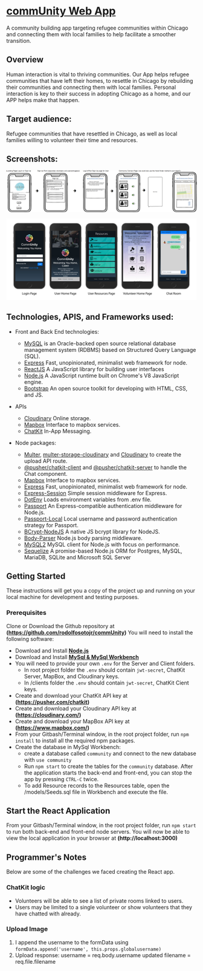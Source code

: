 # [comm**Unity** Web App](http://community-chicago.herokuapp.com)
A community building app targeting refugee communities within Chicago and connecting them with local families to help facilitate a smoother transition. 

## Overview
Human interaction is vital to thriving communities. Our App helps refugee communities that have left their homes, to resettle in Chicago by rebuilding their communities and connecting them with local families. Personal interaction is key to their success in adopting Chicago as a home, and our APP helps make that happen.

## Target audience:
Refugee communities that have resettled in Chicago, as well as local families willing to volunteer their time and resources. 

## Screenshots:
![Wireframe](./wireframe.png)

![Screenshots](./readme/mobile-screens-1.jpg)

## Technologies, APIS, and Frameworks used:
* Front and Back End technologies:
    * [MySQL](https://www.mysql.com/downloads/) is an Oracle-backed open source relational database management system (RDBMS) based on Structured Query Language (SQL).
    * [Express](http://expressjs.com/) Fast, unopinionated, minimalist web framework for node.
    * [ReactJS](https://reactjs.org/) A JavaScript library for building user interfaces
    * [Node.js](https://nodejs.org/en/) A JavaScript runtime built on Chrome's V8 JavaScript engine.
    * [Bootstrap](https://getbootstrap.com/) An open source toolkit for developing with HTML, CSS, and JS. 

* APIs
    * [Cloudinary](https://cloudinary.com/) Online storage.
    * [Mapbox](https://www.mapbox.com/) Interface to mapbox services.
    * [ChatKit](https://pusher.com/chatkit) In-App Messaging.

* Node packages:
    * [Multer](https://www.npmjs.com/package/multer), [multer-storage-cloudinary](https://www.npmjs.com/package/multer-storage-cloudinary) and [Cloudinary](https://www.npmjs.com/package/cloudinary) to create the upload API route.
    * [@pusher/chatkit-client](https://www.npmjs.com/package/@pusher/chatkit-client) and [@pusher/chatkit-server](https://www.npmjs.com/package/@pusher/chatkit-server) to handle the Chat component.
    * [Mapbox](https://www.npmjs.com/package/mapbox) Interface to mapbox services.
    * [Express](https://www.npmjs.com/package/express) Fast, unopinionated, minimalist web framework for node.
    * [Express-Session](https://www.npmjs.com/package/express-session) Simple session middleware for Express.
    * [DotEnv](https://www.npmjs.com/package/dotenv) Loads environment variables from .env file.
    * [Passport](https://www.npmjs.com/package/passport) An Express-compatible authentication middleware for Node.js.
    * [Passport-Local](https://www.npmjs.com/package/passport-local) Local username and password authentication strategy for Passport.
    * [BCrypt-NodeJS](https://www.npmjs.com/package/bcrypt-nodejs) A native JS bcrypt library for NodeJS.
    * [Body-Parser](https://www.npmjs.com/package/body-parser) Node.js body parsing middleware.
    * [MySQL2](https://www.npmjs.com/package/mysql2) MySQL client for Node.js with focus on performance. 
    * [Sequelize](https://www.npmjs.com/package/sequelize) A promise-based Node.js ORM for Postgres, MySQL, MariaDB, SQLite and Microsoft SQL Server

## Getting Started
These instructions will get you a copy of the project up and running on your local machine for development and testing purposes. 

### Prerequisites
Clone or Download the Github repository at **(https://github.com/rodolfosotojr/commUnity)**
You will need to install the following software:
* Download and Install **[Node.js](https://nodejs.org/en/)**
* Download and Install **[MySql & MySql Workbench](https://www.mysql.com/downloads/)**
* You will need to provide your own `.env` for the Server and Client folders.
    * In root project folder the `.env` should contain `jwt-secret`, ChatKit Server, MapBox, and Cloudinary keys.
    * In /clients folder the `.env` should contain `jwt-secret`, ChatKit Cient keys.
* Create and download your ChatKit API key at **(https://pusher.com/chatkit)**
* Create and download your Cloudinary API key at **(https://cloudinary.com/)**
* Create and download your MapBox API key at **(https://www.mapbox.com/)**
* From your Gitbash/Terminal window, in the root project folder, run `npm install` to install all the required npm packages.
* Create the database in MySql Workbench: 
    * create a database called `community` and connect to the new database with `use community`
    * Run `npm start` to create the tables for the `community` database. After the application starts the back-end and front-end, you can stop the app by pressing `CTRL-C` twice.
    * To add Resource records to the Resources table, open the /models/Seeds.sql file in Workbench and execute the file.    

## Start the React Application
From your Gitbash/Terminal window, in the root project folder, run `npm start` to run both back-end and front-end node servers. You will now be able to view the local application in your browser at **(http://localhost:3000)**

## Programmer's Notes
Below are some of the challenges we faced creating the React app.

### ChatKit logic
* Volunteers will be able to see a list of private rooms linked to users.
* Users may be limited to a single volunteer or show volunteers that they have chatted with already.

### Upload Image
1. I append the username to the formData using `formData.append('username', this.props.globalusername)`
2. Upload response:
username = req.body.username
updated filename = req.file.filename